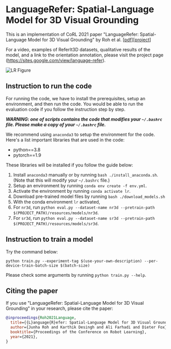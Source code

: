 # LanguageRefer: Spatial-Language Model for 3D Visual Grounding

This is an implementation of CoRL 2021 paper "LanguageRefer: Spatial-Language Model for 3D Visual Grounding" by Roh et al. [[pdf](https://openreview.net/pdf?id=dgQdvPZnH-t)][[project](https://sites.google.com/view/language-refer)]

For a video, examples of ReferIt3D datasets, qualitative results of the model, and a link to the orientation annotation, please visit the project page (https://sites.google.com/view/language-refer).

![LR Figure](/resources/lr.png)


## Instruction to run the code

For running the code, we have to install the prerequisites, setup an environment, and then run the code.
You would be able to run the evaluation code if you follow the instruction step by step.

***WARNING: one of scripts contains the code that modifies your `~/.bashrc` file. 
Please make a copy of your `~/.bashrc` file.***

We recommend using `anaconda3` to setup the environment for the code.
Here's a list important libraries that are used in the code:

* python==3.8
* pytorch==1.9

These libraries will be installed if you follow the guide below:

1. Install `anaconda3` manually or by running `bash ./install_anaconda.sh`. (Note that this will modify your `~/.bashrc` file.)
1. Setup an environment by running `conda env create -f env.yml`.
1. Activate the environment by running `conda activate lr`.
1. Download pre-trained model files by running `bash ./download_models.sh`
1. With the conda environment `lr` activated,
  1. For `nr3d`, run `python eval.py --dataset-name nr3d --pretrain-path $(PROJECT_PATH)/resources/models/nr3d`.
  1. For `sr3d`, run `python eval.py --dataset-name sr3d --pretrain-path $(PROJECT_PATH)/resources/models/sr3d`.


## Instruction to train a model
Try the command below:
```
python train.py --experiment-tag $(use-your-own-description) --per-device-train-batch-size $(batch-size)
```
Please check some arguments by running `python train.py --help`.


## Citing the paper
If you use "LanguageRefer: Spatial-Language Model for 3D Visual Grounding" in your research, please cite the paper:
```bibtex
@inproceedings{Roh2021Language,
  title={{L}anguage{R}efer: Spatial-Language Model for 3D Visual Grounding},
  author={Junha Roh and Karthik Desingh and Ali Farhadi and Dieter Fox},
  booktitle={Proceedings of the Conference on Robot Learning},
  year={2021},
}
```
